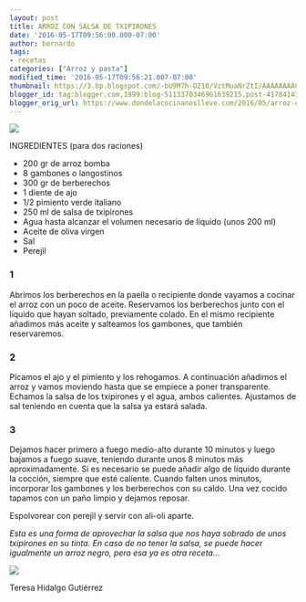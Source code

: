 ```yaml
---
layout: post
title: ARROZ CON SALSA DE TXIPIRONES
date: '2016-05-17T09:56:00.000-07:00'
author: bernardo
tags:
- recetas
categories: ["Arroz y pasta"]
modified_time: '2016-05-17T09:56:21.007-07:00'
thumbnail: https://3.bp.blogspot.com/-bU9M7h-O210/VztMuaNrZtI/AAAAAAAACr0/fYPevzMo60YtCfu-4c-6lj4WJ5x1ZIA5QCLcB/s72-c/01.jpg
blogger_id: tag:blogger.com,1999:blog-5113370346961639215.post-4178414349058339509
blogger_orig_url: https://www.dondelacocinanoslleve.com/2016/05/arroz-con-salsa-de-txipirones.html
---
```


![](https://3.bp.blogspot.com/-bU9M7h-O210/VztMuaNrZtI/AAAAAAAACr0/fYPevzMo60YtCfu-4c-6lj4WJ5x1ZIA5QCLcB/s400/01.JPG)

  
INGREDIENTES (para dos raciones)
* 200 gr de arroz bomba
* 8 gambones o langostinos
* 300 gr de berberechos
* 1 diente de ajo
* 1/2 pimiento verde italiano
* 250 ml de salsa de txipirones
* Agua hasta alcanzar el volumen necesario de líquido (unos 200 ml)
* Aceite de oliva virgen
* Sal
* Perejil  

### 1

Abrimos los berberechos en la paella o recipiente donde vayamos a cocinar el arroz con un poco de aceite. Reservamos los berberechos junto con el líquido que hayan soltado, previamente colado. En el mismo recipiente añadimos más aceite y salteamos los gambones, que también reservaremos.  

### 2

Picamos el ajo y el pimiento y los rehogamos. A continuación añadimos el arroz y vamos moviendo hasta que se empiece a poner transparente. Echamos la salsa de los txipirones y el agua, ambos calientes. Ajustamos de sal teniendo en cuenta que la salsa ya estará salada.  

### 3

Dejamos hacer primero a fuego medio-alto durante 10 minutos y luego bajamos a fuego suave, teniendo durante unos 8 minutos más aproximadamente. Si es necesario se puede añadir algo de líquido durante la cocción, siempre que esté caliente. Cuando falten unos minutos, incorporar los gambones y los berberechos con su caldo. Una vez cocido tapamos con un paño limpio y dejamos reposar.  

Espolvorear con perejil y servir con ali-oli aparte.  

_Esta es una forma de aprovechar la salsa que nos haya sobrado de unos txipirones en su tinta. En caso de no tener la salsa, se puede hacer igualmente un arroz negro, pero esa ya es otra receta…_

![](https://3.bp.blogspot.com/-K0RzO5q7BjY/VztM5VV4kZI/AAAAAAAACr4/wPf6KfMVB1IaOP94vvFCcGgP80QJyXkcQCLcB/s400/02.JPG)

  
  
Teresa Hidalgo Gutiérrez
